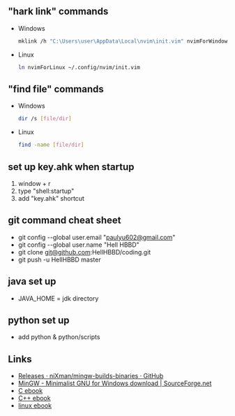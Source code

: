 ## "hark link" commands
- Windows
  ```bash
  mklink /h "C:\Users\user\AppData\Local\nvim\init.vim" nvimForWindows
  ```
- Linux
  ```bash
  ln nvimForLinux ~/.config/nvim/init.vim
  ```
## "find file" commands
- Windows
  ```bash
  dir /s [file/dir]
  ```
- Linux
  ```bash
  find -name [file/dir]
  ```
## set up key.ahk when startup
1. window + r
2. type "shell:startup"
3. add "key.ahk" shortcut
## git command cheat sheet
- git config --global user.email "paulyu602@gmail.com"
- git config --global user.name "Hell HBBD"
- git clone git@github.com:HellHBBD/coding.git
- git push -u HellHBBD master
## java set up
- JAVA_HOME = jdk directory
## python set up
- add python & python\/scripts
## Links
- [Releases · niXman/mingw-builds-binaries · GitHub](https://github.com/niXman/mingw-builds-binaries/releases)
- [MinGW - Minimalist GNU for Windows download | SourceForge.net](https://sourceforge.net/projects/mingw/)
- [C ebook](https://github.com/auspbro/ebook-c)
- [C++ ebook](https://github.com/auspbro/ebook-cpp)
- [linux ebook](https://github.com/auspbro/ebook-linux)
